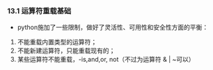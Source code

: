 ### 13.1 运算符重载基础* python施加了一些限制，做好了灵活性、可用性和安全性方面的平衡：1. 不能重载内置类型的运算符；2. 不能新建运算符，只能重载现有的；3. 某些运算符不能重载，-is,and,or, not（不过为运算符 & | ~可以）